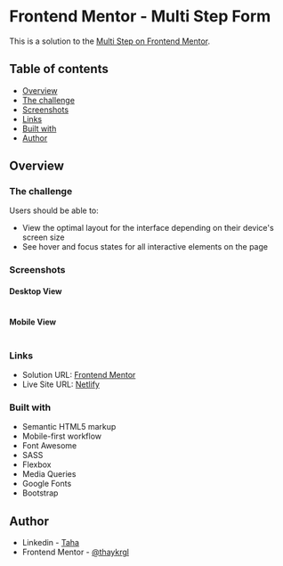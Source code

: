 # Frontend Mentor - Multi Step Form

This is a solution to the [Multi Step on Frontend Mentor](https://www.frontendmentor.io/challenges/multistep-form-YVAnSdqQBJ).

## Table of contents

- [Overview](#overview)
- [The challenge](#the-challenge)
- [Screenshots](#screenshots)
- [Links](#links)
- [Built with](#built-with)
- [Author](#author)

## Overview

### The challenge

Users should be able to:

- View the optimal layout for the interface depending on their device's screen size
- See hover and focus states for all interactive elements on the page

### Screenshots

#### Desktop View

<img src="./images/news-homepage-desktop" alt="">

#### Mobile View

<img src="./images/news-homepage-mobile" alt="">

### Links

- Solution URL: [Frontend Mentor](https://www.frontendmentor.io/profile/thaykrgl)
- Live Site URL: [Netlify]()

### Built with

- Semantic HTML5 markup
- Mobile-first workflow
- Font Awesome
- SASS
- Flexbox
- Media Queries
- Google Fonts
- Bootstrap

## Author

- Linkedin - [Taha](https://www.linkedin.com/in/tahaaykiroglu)
- Frontend Mentor - [@thaykrgl](https://www.frontendmentor.io/profile/thaykrgl)
